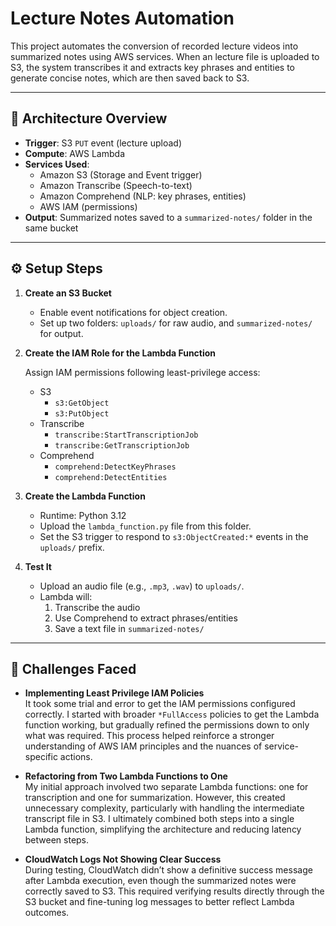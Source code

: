 # Lecture Notes Automation 
This project automates the conversion of recorded lecture videos into summarized notes using AWS services. When an lecture file is uploaded to S3, the system transcribes it and extracts key phrases and entities to generate concise notes, which are then saved back to S3.

---

## 🧩 Architecture Overview

- **Trigger**: S3 `PUT` event (lecture upload)
- **Compute**: AWS Lambda
- **Services Used**:
  - Amazon S3 (Storage and Event trigger)
  - Amazon Transcribe (Speech-to-text)
  - Amazon Comprehend (NLP: key phrases, entities)
  - AWS IAM (permissions)
- **Output**: Summarized notes saved to a `summarized-notes/` folder in the same bucket

---

## ⚙️ Setup Steps

1. **Create an S3 Bucket**
   - Enable event notifications for object creation.
   - Set up two folders: `uploads/` for raw audio, and `summarized-notes/` for output.

2. **Create the IAM Role for the Lambda Function**
 
    Assign IAM permissions following least-privilege access:
   - S3
     - `s3:GetObject`
     - `s3:PutObject`
   - Transcribe
     - `transcribe:StartTranscriptionJob`
     - `transcribe:GetTranscriptionJob`
   - Comprehend
     - `comprehend:DetectKeyPhrases`
     - `comprehend:DetectEntities`

3. **Create the Lambda Function**
   - Runtime: Python 3.12
   - Upload the `lambda_function.py` file from this folder.
   - Set the S3 trigger to respond to `s3:ObjectCreated:*` events in the `uploads/` prefix.

4. **Test It**
   - Upload an audio file (e.g., `.mp3`, `.wav`) to `uploads/`.
   - Lambda will:
     1. Transcribe the audio
     2. Use Comprehend to extract phrases/entities
     3. Save a text file in `summarized-notes/`

---

## 🧱 Challenges Faced

- **Implementing Least Privilege IAM Policies**  
  It took some trial and error to get the IAM permissions configured correctly. I started with broader `*FullAccess` policies to get the Lambda function working, but gradually refined the permissions down to only what was required. This process helped reinforce a stronger understanding of AWS IAM principles and the nuances of service-specific actions.

- **Refactoring from Two Lambda Functions to One**  
  My initial approach involved two separate Lambda functions: one for transcription and one for summarization. However, this created unnecessary complexity, particularly with handling the intermediate transcript file in S3. I ultimately combined both steps into a single Lambda function, simplifying the architecture and reducing latency between steps.

- **CloudWatch Logs Not Showing Clear Success**  
  During testing, CloudWatch didn’t show a definitive success message after Lambda execution, even though the summarized notes were correctly saved to S3. This required verifying results directly through the S3 bucket and fine-tuning log messages to better reflect Lambda outcomes.


